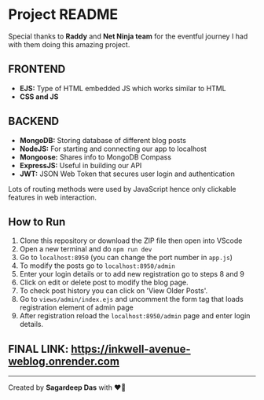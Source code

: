 # Project README

Special thanks to **Raddy** and **Net Ninja team** for the eventful journey I had with them doing this amazing project.

## FRONTEND
- **EJS:** Type of HTML embedded JS which works similar to HTML
- **CSS and JS**

## BACKEND
- **MongoDB:** Storing database of different blog posts
- **NodeJS:** For starting and connecting our app to localhost
- **Mongoose:** Shares info to MongoDB Compass
- **ExpressJS:** Useful in building our API
- **JWT:** JSON Web Token that secures user login and authentication

Lots of routing methods were used by JavaScript hence only clickable features in web interaction.

## How to Run
1. Clone this repository or download the ZIP file then open into VScode
2. Open a new terminal and do `npm run dev`
3. Go to `localhost:8950` (you can change the port number in `app.js`)
4. To modify the posts go to `localhost:8950/admin`
5. Enter your login details or to add new registration go to steps 8 and 9
6. Click on edit or delete post to modify the blog page.
7. To check post history you can click on 'View Older Posts'.
8. Go to `views/admin/index.ejs` and uncomment the form tag that loads registration element of admin page
9. After registration reload the `localhost:8950/admin` page and enter login details.

## FINAL LINK: https://inkwell-avenue-weblog.onrender.com
---

Created by **Sagardeep Das** with ❤️‍🔥
